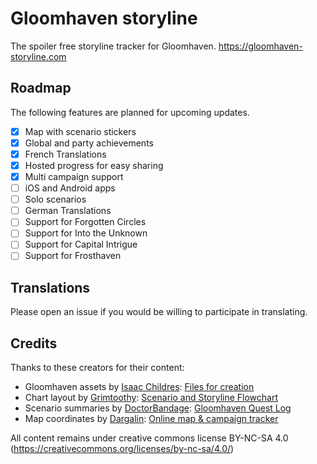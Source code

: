 # Gloomhaven storyline

The spoiler free storyline tracker for Gloomhaven.
https://gloomhaven-storyline.com

## Roadmap

The following features are planned for upcoming updates.

* [x] Map with scenario stickers
* [x] Global and party achievements
* [x] French Translations
* [x] Hosted progress for easy sharing
* [x] Multi campaign support
* [ ] iOS and Android apps
* [ ] Solo scenarios
* [ ] German Translations
* [ ] Support for Forgotten Circles
* [ ] Support for Into the Unknown
* [ ] Support for Capital Intrigue
* [ ] Support for Frosthaven

## Translations
Please open an issue if you would be willing to participate in translating.  

## Credits

Thanks to these creators for their content:

- Gloomhaven assets by [Isaac Childres](https://boardgamegeek.com/user/Cephalofair): 
[Files for creation](https://boardgamegeek.com/thread/1733586/files-creation)
- Chart layout by [Grimtoothy](https://boardgamegeek.com/user/grimtoothy):
[Scenario and Storyline Flowchart](https://boardgamegeek.com/filepage/177419/scenario-and-storyline-flowchart)
- Scenario summaries by [DoctorBandage](https://boardgamegeek.com/user/DoctorBandage):
[Gloomhaven Quest Log](https://boardgamegeek.com/geeklist/237840/gloomhaven-quest-log)
- Map coordinates by [Dargalin](https://boardgamegeek.com/user/Dargalin):
[Online map & campaign tracker](https://www.reddit.com/r/Gloomhaven/comments/7aal60/online_tracker_for_campaign_party_and_characters)

All content remains under creative commons license BY-NC-SA 4.0 (https://creativecommons.org/licenses/by-nc-sa/4.0/)
